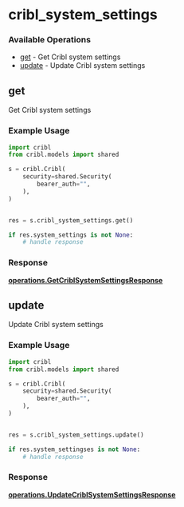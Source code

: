# cribl_system_settings

### Available Operations

* [get](#get) - Get Cribl system settings
* [update](#update) - Update Cribl system settings

## get

Get Cribl system settings

### Example Usage

```python
import cribl
from cribl.models import shared

s = cribl.Cribl(
    security=shared.Security(
        bearer_auth="",
    ),
)


res = s.cribl_system_settings.get()

if res.system_settings is not None:
    # handle response
```


### Response

**[operations.GetCriblSystemSettingsResponse](../../models/operations/getcriblsystemsettingsresponse.md)**


## update

Update Cribl system settings

### Example Usage

```python
import cribl
from cribl.models import shared

s = cribl.Cribl(
    security=shared.Security(
        bearer_auth="",
    ),
)


res = s.cribl_system_settings.update()

if res.system_settingses is not None:
    # handle response
```


### Response

**[operations.UpdateCriblSystemSettingsResponse](../../models/operations/updatecriblsystemsettingsresponse.md)**

